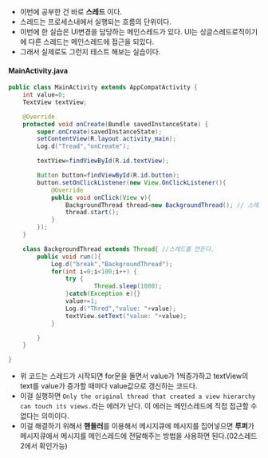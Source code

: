 - 이번에 공부한 건 바로 **스레드** 이다.  
- 스레드는 프로세스내에서 실행되는 흐름의 단위이다. 
- 이번에 한 실습은 UI변경을 담당하는 메인스레드가 있다. UI는 싱글스레드로직이기에 다른 스레드는 메인스레드에 접근을 되있다.
- 그래서 실제로도 그런지 테스트 해보는 실습이다.

#### MainActivity.java
```java
public class MainActivity extends AppCompatActivity {
    int value=0;
    TextView textView;

    @Override
    protected void onCreate(Bundle savedInstanceState) {
        super.onCreate(savedInstanceState);
        setContentView(R.layout.activity_main);
        Log.d("Tread","onCreate");

        textView=findViewById(R.id.textView);

        Button button=findViewById(R.id.button);
        button.setOnClickListener(new View.OnClickListener(){
            @Override
            public void onClick(View v){
                BackgroundThread thread=new BackgroundThread(); // 스레드객체를 참조한다.
                thread.start();
            }
        });
    }

    class BackgroundThread extends Thread{ //스레드를 만든다.
        public void run(){
            Log.d("break","BackgroundThread");
            for(int i=0;i<100;i++) {
                try {
                        Thread.sleep(1000); 
                }catch(Exception e){}
                value+=1;
                Log.d("Thred","value: "+value); 
                textView.setText("value: "+value);
            }

        }
    }

}
```
- 위 코드는 스레드가 시작되면 for문을 돌면서 value가 1씩증가하고  textView의 text를 value가 증가할 때마다 value값으로 갱신하는 코드다.
- 이걸 실행하면 `Only the original thread that created a view hierarchy can touch its views.`라는 에러가 난다. 이 에러는 메인스레드에 직접 접근할 수 없다는 의미이다.
- 이걸 해결하기 위해서 **핸들러**를 이용해서 메시지큐에 메시지를 집어넣으면 **루퍼**가 메시지큐에서 메시지를 메인스레드에 전달해주는 방법을 사용하면 된다.(02스레드2에서 확인가능)
